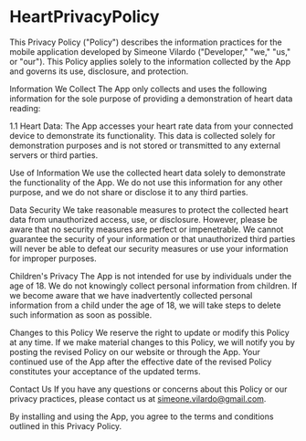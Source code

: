 # HeartPrivacyPolicy
This Privacy Policy ("Policy") describes the information practices for the mobile application developed by Simeone Vilardo ("Developer," "we," "us," or "our"). This Policy applies solely to the information collected by the App and governs its use, disclosure, and protection.

Information We Collect
The App only collects and uses the following information for the sole purpose of providing a demonstration of heart data reading:

1.1 Heart Data: The App accesses your heart rate data from your connected device to demonstrate its functionality. This data is collected solely for demonstration purposes and is not stored or transmitted to any external servers or third parties.

Use of Information
We use the collected heart data solely to demonstrate the functionality of the App. We do not use this information for any other purpose, and we do not share or disclose it to any third parties.

Data Security
We take reasonable measures to protect the collected heart data from unauthorized access, use, or disclosure. However, please be aware that no security measures are perfect or impenetrable. We cannot guarantee the security of your information or that unauthorized third parties will never be able to defeat our security measures or use your information for improper purposes.

Children's Privacy
The App is not intended for use by individuals under the age of 18. We do not knowingly collect personal information from children. If we become aware that we have inadvertently collected personal information from a child under the age of 18, we will take steps to delete such information as soon as possible.

Changes to this Policy
We reserve the right to update or modify this Policy at any time. If we make material changes to this Policy, we will notify you by posting the revised Policy on our website or through the App. Your continued use of the App after the effective date of the revised Policy constitutes your acceptance of the updated terms.

Contact Us
If you have any questions or concerns about this Policy or our privacy practices, please contact us at simeone.vilardo@gmail.com.

By installing and using the App, you agree to the terms and conditions outlined in this Privacy Policy.
